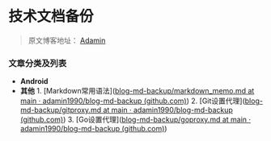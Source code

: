 # 技术文档备份

> 原文博客地址： [Adamin](https://www.lixiaopeng.top)

### 文章分类及列表

- **Android**
- **其他**
      1. [Markdown常用语法]([blog-md-backup/markdown_memo.md at main · adamin1990/blog-md-backup (github.com)](https://github.com/adamin1990/blog-md-backup/blob/main/markdown_memo.md))
         2. [Git设置代理]([blog-md-backup/gitproxy.md at main · adamin1990/blog-md-backup (github.com)](https://github.com/adamin1990/blog-md-backup/blob/main/gitproxy.md))
         3. [Go设置代理]([blog-md-backup/goproxy.md at main · adamin1990/blog-md-backup (github.com)](https://github.com/adamin1990/blog-md-backup/blob/main/goproxy.md))

